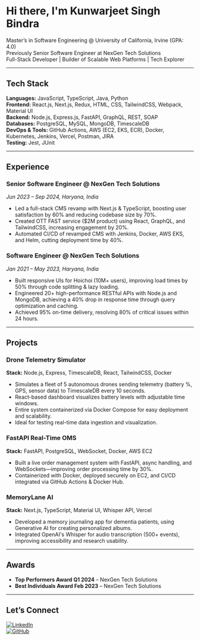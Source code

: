 # Hi there, I'm Kunwarjeet Singh Bindra

Master’s in Software Engineering @ University of California, Irvine (GPA: 4.0)  
Previously Senior Software Engineer at NexGen Tech Solutions  
Full-Stack Developer | Builder of Scalable Web Platforms | Tech Explorer

---

## Tech Stack

**Languages:** JavaScript, TypeScript, Java, Python  
**Frontend:** React.js, Next.js, Redux, HTML, CSS, TailwindCSS, Webpack, Material UI  
**Backend:** Node.js, Express.js, FastAPI, GraphQL, REST, SOAP  
**Databases:** PostgreSQL, MySQL, MongoDB, TimescaleDB  
**DevOps & Tools:** GitHub Actions, AWS (EC2, EKS, ECR), Docker, Kubernetes, Jenkins, Vercel, Postman, JIRA  
**Testing:** Jest, JUnit  

---

## Experience

### Senior Software Engineer @ NexGen Tech Solutions  
*Jun 2023 – Sep 2024, Haryana, India*

- Led a full-stack CMS revamp with Next.js & TypeScript, boosting user satisfaction by 60% and reducing codebase size by 70%.
- Created OTT FAST service ($2M product) using React, GraphQL, and TailwindCSS, increasing engagement by 20%.
- Automated CI/CD of revamped CMS with Jenkins, Docker, AWS EKS, and Helm, cutting deployment time by 40%.

### Software Engineer @ NexGen Tech Solutions  
*Jan 2021 – May 2023, Haryana, India*

- Built responsive UIs for Hoichoi (10M+ users), improving load times by 50% through code splitting & lazy loading.
- Engineered 20+ high-performance RESTful APIs with Node.js and MongoDB, achieving a 40% drop in response time through query optimization and caching.
- Achieved 95% on-time delivery, resolving 80% of critical issues within 24 hours.

---

## Projects

### Drone Telemetry Simulator  
**Stack:** Node.js, Express, TimescaleDB, React, TailwindCSS, Docker  
- Simulates a fleet of 5 autonomous drones sending telemetry (battery %, GPS, sensor data) to TimescaleDB every 10 seconds.  
- React-based dashboard visualizes battery levels with adjustable time windows.  
- Entire system containerized via Docker Compose for easy deployment and scalability.  
- Ideal for testing real-time data ingestion and visualization.

### FastAPI Real-Time OMS  
**Stack:** FastAPI, PostgreSQL, WebSocket, Docker, AWS EC2  
- Built a live order management system with FastAPI, async handling, and WebSockets—improving order processing time by 30%.  
- Containerized with Docker, deployed securely on EC2, and CI/CD integrated via GitHub Actions & Docker Hub.

### MemoryLane AI  
**Stack:** Next.js, TypeScript, Material UI, Whisper API, Vercel  
- Developed a memory journaling app for dementia patients, using Generative AI for creating personalized albums.  
- Integrated OpenAI's Whisper for audio transcription (500+ events), improving accessibility and research usability.

---

## Awards

- **Top Performers Award Q1 2024** – NexGen Tech Solutions  
- **Best Individuals Award Feb 2023** – NexGen Tech Solutions  

---

## Let’s Connect

[![LinkedIn](https://img.shields.io/badge/LinkedIn-Kunwarjeet%20Bindra-blue?style=flat&logo=linkedin)](https://www.linkedin.com/in/kunwarjeet-singh-bindra-043296167/)  
[![GitHub](https://img.shields.io/badge/GitHub-KunwarBindra-black?style=flat&logo=github)](https://github.com/KunwarBindra)

